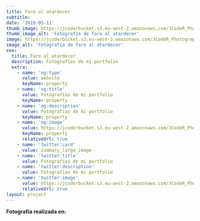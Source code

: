 ```yaml
---
title: Faro al atardecer
subtitle:
date: '2019-05-11'
thumb_image: https://jcoderbucket.s3.eu-west-2.amazonaws.com/JCodeR_Photography/paisaje-1.jpg
thumb_image_alt: 'Fotografía de faro al atardecer'
image: https://jcoderbucket.s3.eu-west-2.amazonaws.com/JCodeR_Photography/paisaje-1.jpg
image_alt: 'Fotografía de faro al atardecer'
seo:
  title: Faro al atardecer
  description: Fotografías de mi portfolio
  extra:
    - name: 'og:type'
      value: website
      keyName: property
    - name: 'og:title'
      value: Fotografías de mi portfolio
      keyName: property
    - name: 'og:description'
      value: Fotografías de mi portfolio
      keyName: property
    - name: 'og:image'
      value: https://jcoderbucket.s3.eu-west-2.amazonaws.com/JCodeR_Photography/paisaje-1.jpg
      keyName: property
      relativeUrl: true
    - name: 'twitter:card'
      value: summary_large_image
    - name: 'twitter:title'
      value: Fotografías de mi portfolio
    - name: 'twitter:description'
      value: Fotografías de mi portfolio
    - name: 'twitter:image'
      value: https://jcoderbucket.s3.eu-west-2.amazonaws.com/JCodeR_Photography/paisaje-1.jpg
      relativeUrl: true
layout: project
---
```


**Fotografía realizada en:**